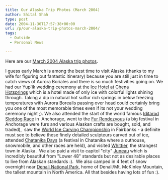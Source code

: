 ```yaml
---
title: Our Alaska Trip Photos (March 2004)
author: Shital Shah
type: post
date: 2004-11-30T17:57:38+00:00
url: /p/our-alaska-trip-photos-march-2004/
tags:
  - Outside
  - Personal News

---
```

Here are our [March 2004 Alaska trip photos][1].

I guess&nbsp;early March&nbsp;is among the best time to visit Alaska (thanks to my wife for figuring out fantastic itinerary)&nbsp;because you are still just in time to catch views of&nbsp;Aurora Boriales and there is so much festivities going on.&nbsp;We had our Yup'ik wedding ceremony at the [Ice Hotel at Chena Hotsprings][2]&nbsp;which is a hotel made of only ice with colorful lights shining through. Taking a dip in natural hot&nbsp;sulfur rich springs in below freezing temperatures with Aurora Borealis&nbsp;passing over head&nbsp;could certainly bring you one of the most memorable times even if its not your wedding ceremony&nbsp;night ;).&nbsp;We&nbsp;also attended the start of the world famous [Iditarod Sleddog Race][3] in&nbsp; Anchorage,&nbsp;went to&nbsp;the [Fur Rendezvous][4] (a big festival in Anchorage were furs and various Alaskan crafts are bought, sold, and traded),&nbsp; saw the [World Ice Carving Championship][5] in Fairbanks&nbsp;- a definite must see to believe these finely detailed&nbsp;sculpteurs carved out of ice, attended [Chatanika Days][6] (a festival in Chatanika where a outhouse, snowmobile, and other races are held), and visited [Whittier][7], the strangest town in Alaska.&nbsp; We&nbsp;also paid a visit to capitol "city"&nbsp;[Juneau][8] which is incredibly beautiful from "Lower 48" standards but not as desirable places to live from Alaskan standards :).&nbsp; We also camped in 4 feet of snow overnight near&nbsp;[Denali National Park][9], home of Denali/Mt. McKinley Mountain, the tallest mountain in North America. All that besides having lots of fun :).

 [1]: https://picasaweb.google.com/111712720654017421562/AlaskaTripMarch2004?authuser=0&feat=directlink
 [2]: http://www.chenahotsprings.com/icehotel.html
 [3]: http://www.iditarod.com/
 [4]: http://www.furrondy.net/
 [5]: http://www.icealaska.com/
 [6]: http://henkbinnendijk.tripod.com/fairbanks/id16.html
 [7]: http://www.ci.whittier.ak.us/
 [8]: http://www.juneau.org/
 [9]: http://www.nps.gov/dena/